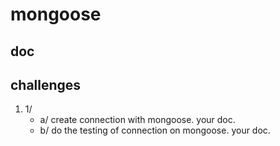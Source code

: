 # mongoose 
## doc
## challenges 
1. 1/
   - a/ create connection with mongoose. your doc.
   - b/ do the testing of connection on mongoose. your doc.
